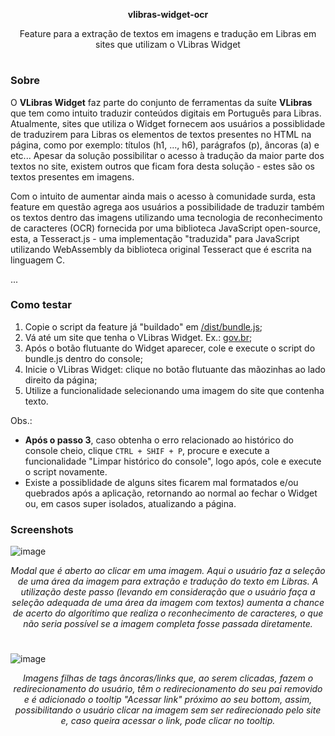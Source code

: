<p align="center">
<b>vlibras-widget-ocr</b>
</p>

<p align="center">
Feature para a extração de textos em imagens e tradução em Libras em sites que utilizam o VLibras Widget
</p>

#

### Sobre
O <b>VLibras Widget</b> faz parte do conjunto de ferramentas da suíte <b>VLibras</b> que tem como intuito traduzir conteúdos digitais em Português para Libras. Atualmente, sites que utiliza o Widget fornecem aos usuários a possiblidade de traduzirem para Libras os elementos de textos presentes no HTML na página, como por exemplo: títulos (h1, ..., h6), parágrafos (p), âncoras (a) e etc... Apesar da solução possibilitar o acesso à tradução da maior parte dos textos no site, existem outros que ficam fora desta solução - estes são os textos presentes em imagens.

Com o intuito de aumentar ainda mais o acesso à comunidade surda, esta feature em questão agrega aos usuários a possibilidade de traduzir também os textos dentro das imagens utilizando uma tecnologia de reconhecimento de caracteres (OCR) fornecida por uma biblioteca JavaScript open-source, esta, a Tesseract.js - uma implementação "traduzida" para JavaScript utilizando WebAssembly da biblioteca original Tesseract que é escrita na linguagem C.

...

### Como testar
1. Copie o script da feature já "buildado" em <a href="https://raw.githubusercontent.com/diegofrr/vlibras-widget-ocr/main/dist/bundle.js">/dist/bundle.js</a>;
2. Vá até um site que tenha o VLibras Widget. Ex.: <a href="https://www.gov.br/pt-br">gov.br</a>;
3. Após o botão flutuante do Widget aparecer, cole e execute o script do bundle.js dentro do console;
4. Inicie o VLibras Widget: clique no botão flutuante das mãozinhas ao lado direito da página;
5. Utilize a funcionalidade selecionando uma imagem do site que contenha texto.

Obs.:
- <b>Após o passo 3</b>, caso obtenha o erro relacionado ao histórico do console cheio, clique `CTRL + SHIF + P`, procure e execute a funcionalidade "Limpar histórico do console", logo após, cole e execute o script novamente.
- Existe a possiblidade de alguns sites ficarem mal formatados e/ou quebrados após a aplicação, retornando ao normal ao fechar o Widget ou, em casos super isolados, atualizando a página.

### Screenshots
![image](https://user-images.githubusercontent.com/56923620/209585701-90d5550a-163a-4556-b209-98ad4cfc99dd.png)
<div align="center">
<i>Modal que é aberto ao clicar em uma imagem. Aqui o usuário faz a seleção de uma área da imagem para extração e tradução do texto em Libras. A utilização deste passo (levando em consideração que o usuário faça a seleção adequada de uma área da imagem com textos) aumenta a chance de acerto do algorítimo que realiza o reconhecimento de caracteres, o que não seria possível se a imagem completa fosse passada diretamente.</i>
</div>

#

![image](https://user-images.githubusercontent.com/56923620/209585793-1e3760ee-3f66-4936-a60f-a7f3cb01cbf6.png)
<div align="center">
<i>Imagens filhas de tags âncoras/links que, ao serem clicadas, fazem o redirecionamento do usuário, têm o redirecionamento do seu pai removido e é adicionado o tooltip "Acessar link" próximo ao seu bottom, assim, possibilitando o usuário clicar na imagem sem ser redirecionado pelo site e, caso queira acessar o link, pode clicar no tooltip.</i>
</div>
